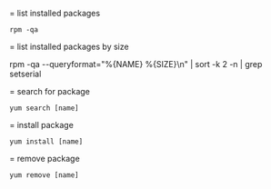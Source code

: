 = list installed packages

    rpm -qa

= list installed packages by size

   rpm -qa --queryformat="%{NAME} %{SIZE}\n" | sort -k 2 -n | grep setserial 

= search for package

    yum search [name]

= install package

    yum install [name]

= remove package

    yum remove [name]

